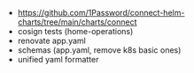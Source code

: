- https://github.com/1Password/connect-helm-charts/tree/main/charts/connect
- cosign tests (home-operations)
- renovate app.yaml
- schemas (app.yaml, remove k8s basic ones)
- unified yaml formatter
